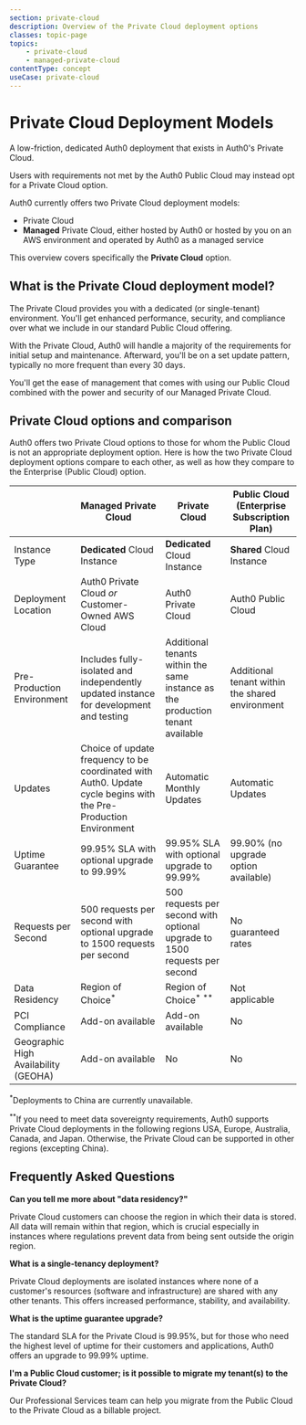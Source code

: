 ```yaml
---
section: private-cloud
description: Overview of the Private Cloud deployment options
classes: topic-page
topics:
    - private-cloud
    - managed-private-cloud
contentType: concept
useCase: private-cloud
---
```

<div class="topic-page-header">
  <div data-name="example" class="topic-page-badge"></div>
  <h1>Private Cloud Deployment Models</h1>
  <p>
    A low-friction, dedicated Auth0 deployment that exists in Auth0's Private Cloud.
  </p>
</div>

Users with requirements not met by the Auth0 Public Cloud may instead opt for a Private Cloud option.

Auth0 currently offers two Private Cloud deployment models:

* Private Cloud
* **Managed** Private Cloud, either hosted by Auth0 or hosted by you on an AWS environment and operated by Auth0 as a managed service

This overview covers specifically the **Private Cloud** option.

## What is the Private Cloud deployment model?

The Private Cloud provides you with a dedicated (or single-tenant) environment. You'll get enhanced performance, security, and compliance over what we include in our standard Public Cloud offering.

With the Private Cloud, Auth0 will handle a majority of the requirements for initial setup and maintenance. Afterward, you'll be on a set update pattern, typically no more frequent than every 30 days.

You'll get the ease of management that comes with using our Public Cloud combined with the power and security of our Managed Private Cloud.

## Private Cloud options and comparison

Auth0 offers two Private Cloud options to those for whom the Public Cloud is not an appropriate deployment option. Here is how the two Private Cloud deployment options compare to each other, as well as how they compare to the Enterprise (Public Cloud) option.

| | Managed Private Cloud | Private Cloud | Public Cloud (Enterprise Subscription Plan) |
| - | - | - | - |
| Instance Type | **Dedicated** Cloud Instance | **Dedicated** Cloud Instance | **Shared** Cloud Instance |
| Deployment Location | Auth0 Private Cloud *or* Customer-Owned AWS Cloud | Auth0 Private Cloud | Auth0 Public Cloud |
| Pre-Production Environment | Includes fully-isolated and independently updated instance for development and testing | Additional tenants within the same instance as the production tenant available | Additional tenant within the shared environment |
| Updates | Choice of update frequency to be coordinated with Auth0. Update cycle begins with the Pre-Production Environment | Automatic Monthly Updates | Automatic Updates |
| Uptime Guarantee | 99.95% SLA with optional upgrade to 99.99% | 99.95% SLA with optional upgrade to 99.99% | 99.90% (no upgrade option available) |
| Requests per Second | 500 requests per second with optional upgrade to 1500 requests per second | 500 requests per second with optional upgrade to 1500 requests per second | No guaranteed rates |
| Data Residency | Region of Choice<sup>*</sup> | Region of Choice<sup>*</sup> <sup>**</sup> | Not applicable |
| PCI Compliance | Add-on available | Add-on available | No |
| Geographic High Availability (GEOHA) | Add-on available | No | No |

<sup>*</sup>Deployments to China are currently unavailable.

<sup>**</sup>If you need to meet data sovereignty requirements, Auth0 supports Private Cloud deployments in the following regions USA, Europe, Australia, Canada, and Japan. Otherwise, the Private Cloud can be supported in other regions (excepting China).

## Frequently Asked Questions

**Can you tell me more about "data residency?"**

Private Cloud customers can choose the region in which their data is stored. All data will remain within that region, which is crucial especially in instances where regulations prevent data from being sent outside the origin region.

**What is a single-tenancy deployment?**

Private Cloud deployments are isolated instances where none of a customer's resources (software and infrastructure) are shared with any other tenants. This offers increased performance, stability, and availability.

**What is the uptime guarantee upgrade?**

The standard SLA for the Private Cloud is 99.95%, but for those who need the highest level of uptime for their customers and applications, Auth0 offers an upgrade to 99.99% uptime.

**I'm a Public Cloud customer; is it possible to migrate my tenant(s) to the Private Cloud?**

Our Professional Services team can help you migrate from the Public Cloud to the Private Cloud as a billable project.